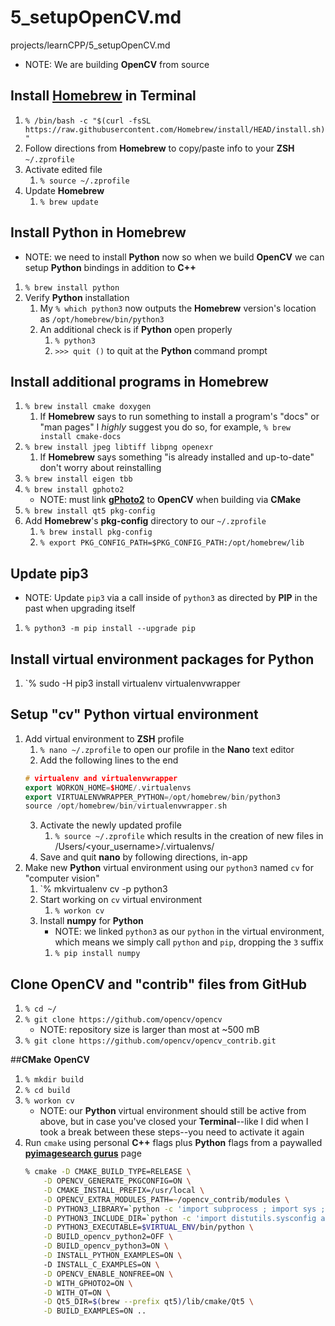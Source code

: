 # 5_setupOpenCV.md

projects/learnCPP/5_setupOpenCV.md

- NOTE: We are building **OpenCV** from source
## Install [**Homebrew**](https://brew.sh) in **Terminal**
1. `% /bin/bash -c "$(curl -fsSL https://raw.githubusercontent.com/Homebrew/install/HEAD/install.sh)"`
2. Follow directions from **Homebrew** to copy/paste info to your **ZSH** `~/.zprofile`
3. Activate edited file
    1. `% source ~/.zprofile`
4. Update **Homebrew**
    1. `% brew update`
## Install **Python** in **Homebrew**
- NOTE: we need to install **Python** now so when we build **OpenCV** we can setup **Python** bindings in addition to **C++**
1. `% brew install python`
2. Verify **Python** installation
    1. My `% which python3` now outputs the **Homebrew** version's location as `/opt/homebrew/bin/python3`
    2. An additional check is if **Python** open properly
        1. `% python3`
        2. `>>> quit ()` to quit at the **Python** command prompt
## Install additional programs in **Homebrew**
1. `% brew install cmake doxygen`
    1. If **Homebrew** says to run something to install a program's "docs" or "man pages" I *highly* suggest you do so, for example, `% brew install cmake-docs`
2. `% brew install jpeg libtiff libpng openexr`
    1. If **Homebrew** says something "is already installed and up-to-date" don't worry about reinstalling
3. `% brew install eigen tbb`
4. `% brew install gphoto2`
    - NOTE: must link [**gPhoto2**](http://www.gphoto.org) to **OpenCV** when building via **CMake**
5. `% brew install qt5 pkg-config`
6. Add **Homebrew**'s **pkg-config** directory to our `~/.zprofile`
    1. `% brew install pkg-config`
    2. `% export PKG_CONFIG_PATH=$PKG_CONFIG_PATH:/opt/homebrew/lib`


## Update **pip3**
- NOTE: Update `pip3` via a call inside of `python3` as directed by **PIP** in the past when upgrading itself
1. `% python3 -m pip install --upgrade pip`
## Install virtual environment packages for **Python**
1. `% sudo -H pip3 install virtualenv virtualenvwrapper
## Setup "cv" **Python** virtual environment
1. Add virtual environment to **ZSH** profile
    1. `% nano ~/.zprofile` to open our profile in the **Nano** text editor
    2. Add the following lines to the end
    ```c++
    # virtualenv and virtualenvwrapper
    export WORKON_HOME=$HOME/.virtualenvs
    export VIRTUALENVWRAPPER_PYTHON=/opt/homebrew/bin/python3
    source /opt/homebrew/bin/virtualenvwrapper.sh
    ```
    3. Activate the newly updated profile
        1. `% source ~/.zprofile` which results in the creation of new files in /Users/<your_username>/.virtualenvs/
    3. Save and quit **nano** by following directions, in-app
2. Make new **Python** virtual environment using our `python3` named `cv` for "computer vision"
    1. `% mkvirtualenv cv -p python3
    1. Start working on `cv` virtual environment
        1. `% workon cv`
    2. Install **numpy** for **Python**
        - NOTE: we linked `python3` as our `python` in the virtual environment, which means we simply call `python` and `pip`, dropping the `3` suffix
        1. `% pip install numpy`
## Clone **OpenCV** and "contrib" files from **GitHub**
1. `% cd ~/`
2. `% git clone https://github.com/opencv/opencv`
    - NOTE: repository size is larger than most at ~500 mB
3. `% git clone https://github.com/opencv/opencv_contrib.git`

##**CMake** **OpenCV**
1. `% mkdir build`
2. `% cd build`
3. `% workon cv`
    - NOTE: our **Python** virtual environment should still be active from above, but in case you've closed your **Terminal**--like I did when I took a break between these steps--you need to activate it again
4. Run `cmake` using personal **C++** flags plus **Python** flags from a paywalled [**pyimagesearch gurus**](https://pyimagesearch.com/pyimagesearch-gurus/) page
    ```zsh
    % cmake -D CMAKE_BUILD_TYPE=RELEASE \
        -D OPENCV_GENERATE_PKGCONFIG=ON \
        -D CMAKE_INSTALL_PREFIX=/usr/local \
        -D OPENCV_EXTRA_MODULES_PATH=~/opencv_contrib/modules \
        -D PYTHON3_LIBRARY=`python -c 'import subprocess ; import sys ; s = subprocess.check_output("python-config --configdir", shell=True).decode("utf-8").strip() ; (M, m) = sys.version_info[:2] ; print("{}/libpython{}.{}.dylib".format(s, M, m))'` \
        -D PYTHON3_INCLUDE_DIR=`python -c 'import distutils.sysconfig as s; print(s.get_python_inc())'` \
        -D PYTHON3_EXECUTABLE=$VIRTUAL_ENV/bin/python \
        -D BUILD_opencv_python2=OFF \
        -D BUILD_opencv_python3=ON \
        -D INSTALL_PYTHON_EXAMPLES=ON \            
        -D INSTALL_C_EXAMPLES=ON \
        -D OPENCV_ENABLE_NONFREE=ON \
        -D WITH_GPHOTO2=ON \
        -D WITH_QT=ON \
        -D Qt5_DIR=$(brew --prefix qt5)/lib/cmake/Qt5 \
        -D BUILD_EXAMPLES=ON ..
    ```